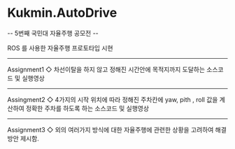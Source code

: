 # Kukmin.AutoDrive
-- 5번째 국민대 자율주행 공모전 --

ROS 를 사용한 자율주행 프로토타입 시현

------------------------------------
Assignment1 
◇ 차선이탈을 하지 않고 정해진 시간안에 목적지까지 도달하는 소스코드 및 실행영상

------------------------------------
Assingment2
◇ 4가지의 시작 위치에 따라 정해진 주차칸에 yaw, pith , roll 값을 계산하여 정확한 주차를 하도록 하는 소스코드 및 실행영상

------------------------------------
Assignment3
◇ 외의 여러가지 방식에 대한 자율주행에 관련한 상황을 고려하여 해결방안 제시함.
